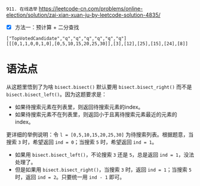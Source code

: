 
`911. 在线选举` https://leetcode-cn.com/problems/online-election/solution/zai-xian-xuan-ju-by-leetcode-solution-4835/
- [x] 方法一：预计算 + 二分查找

```
["TopVotedCandidate","q","q","q","q","q","q"]
[[[0,1,1,0,0,1,0],[0,5,10,15,20,25,30]],[3],[12],[25],[15],[24],[8]]
```

# 语法点

从这题里悟到了为啥 `bisect.bisect()` 默认要用 `bisect.bisect_right()` 而不是 `bisect.bisect_left()`。因为这题要求是：
- 如果待搜索元素在列表里，则返回待搜索元素的index。
- 如果待搜索元素不在列表里，则返回小于且离待搜索元素最近的元素的index。

更详细的举例说明：令 `l = [0,5,10,15,20,25,30]` 为待搜索列表。根据题意，当搜索 `3` 时，希望返回 `ind = 0`；当搜索 `5` 时，希望返回 `ind = 1`。
- 如果用 `bisect.bisect_left()`，不论搜索 `3` 还是 `5`，总是返回 `ind = 1`，没法处理了。
- 但是如果用 `bisect.bisect_right()`，当搜索 `3` 时，返回 `ind = 1`；当搜索 `5` 时，返回 `ind = 2`。只要统一用 `ind - 1` 即可。

